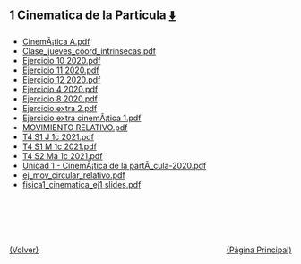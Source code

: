 
<html>
<body>
<h2>1 Cinematica de la Particula <a href="https://downgit.github.io/#/home?url=https://github.com/Apuntes-FIUBA/Apuntes-Electronica/tree/main/82 - Física/8201 - Fisica I/Clase en Linea/1 Cinematica de la Particula" style="font-size:20px">  ⬇️ </a></h2>
<ul>
    <li><a href="CinemÃ¡tica A.pdf">CinemÃ¡tica A.pdf</a></li>
    <li><a href="Clase_jueves_coord_intrinsecas.pdf">Clase_jueves_coord_intrinsecas.pdf</a></li>
    <li><a href="Ejercicio 10 2020.pdf">Ejercicio 10 2020.pdf</a></li>
    <li><a href="Ejercicio 11 2020.pdf">Ejercicio 11 2020.pdf</a></li>
    <li><a href="Ejercicio 12 2020.pdf">Ejercicio 12 2020.pdf</a></li>
    <li><a href="Ejercicio 4 2020.pdf">Ejercicio 4 2020.pdf</a></li>
    <li><a href="Ejercicio 8 2020.pdf">Ejercicio 8 2020.pdf</a></li>
    <li><a href="Ejercicio extra 2.pdf">Ejercicio extra 2.pdf</a></li>
    <li><a href="Ejercicio extra cinemÃ¡tica 1.pdf">Ejercicio extra cinemÃ¡tica 1.pdf</a></li>
    <li><a href="MOVIMIENTO RELATIVO.pdf">MOVIMIENTO RELATIVO.pdf</a></li>
    <li><a href="T4 S1 J 1c 2021.pdf">T4 S1 J 1c 2021.pdf</a></li>
    <li><a href="T4 S1 M 1c 2021.pdf">T4 S1 M 1c 2021.pdf</a></li>
    <li><a href="T4 S2 Ma 1c 2021.pdf">T4 S2 Ma 1c 2021.pdf</a></li>
    <li><a href="Unidad 1 - CinemÃ¡tica de la partÃ_cula-2020.pdf">Unidad 1 - CinemÃ¡tica de la partÃ_cula-2020.pdf</a></li>
    <li><a href="ej_mov_circular_relativo.pdf">ej_mov_circular_relativo.pdf</a></li>
    <li><a href="fisica1_cinematica_ej1 slides.pdf">fisica1_cinematica_ej1 slides.pdf</a></li>
</ul>
</body>
</html>



































<br><br><br><br><br><a href="../" style="float: left">(Volver)</a> <a href="https://apuntes-fiuba.github.io/Apuntes-Electronica" style="float: right">(Página Principal)</a>
